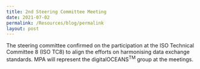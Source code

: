 ```yaml
---
title: 2nd Steering Committee Meeting
date: 2021-07-02
permalink: /Resources/blog/permalink
layout: post
---
```

The steering committee confirmed on the participation at the ISO Technical Committee 8 (ISO TC8) to align the efforts on harmonising data exchange standards. MPA will represent the digitalOCEANS<sup>TM</sup> group at the meetings.